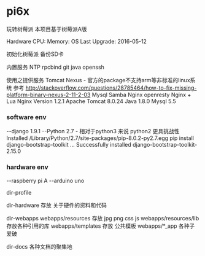 pi6x
====

玩转树莓派 本项目基于树莓派A版



Hardware
CPU:
Memory:
OS Last Upgrade: 2016-05-12

初始化树莓派
备份SD卡

内置服务
NTP
rpcbind
git
java
openssh


使用之提供服务
Tomcat
Nexus - 官方的package不支持arm等非标准的linux系统
参考 http://stackoverflow.com/questions/28785464/how-to-fix-missing-platform-binary-nexus-2-11-2-03
Mysql
Samba
Nginx
openresty  Nginx + Lua
Nginx Version 1.2.1
Apache Tomcat 8.0.24
Java 1.8.0
Mysql 5.5




### software env
--django 1.9.1
--Python 2.7 - 相对于python3 来说 python2 更具挑战性
Installed /Library/Python/2.7/site-packages/pip-8.0.2-py2.7.egg
pip install django-bootstrap-toolkit ... Successfully installed django-bootstrap-toolkit-2.15.0


### hardware env
--raspberry pi A
--arduino uno

dir-profile

dir-hardware
存放 关于硬件的资料和代码

dir-webapps
webapps/resources 存放 jpg png css js
webapps/resources/lib 存放各种引用的库
webapps/templates 存放 公共模板
webapps/*_app 各种子爱破

dir-docs 
各种文档的聚集地
